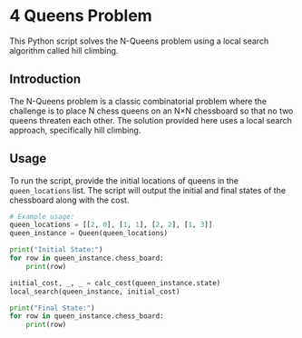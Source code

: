 # 4 Queens Problem

This Python script solves the N-Queens problem using a local search algorithm called hill climbing.

## Introduction

The N-Queens problem is a classic combinatorial problem where the challenge is to place N chess queens on an N×N chessboard so that no two queens threaten each other. The solution provided here uses a local search approach, specifically hill climbing.

## Usage

To run the script, provide the initial locations of queens in the `queen_locations` list. The script will output the initial and final states of the chessboard along with the cost.

```python
# Example usage:
queen_locations = [[2, 0], [1, 1], [2, 2], [1, 3]]
queen_instance = Queen(queen_locations)

print("Initial State:")
for row in queen_instance.chess_board:
    print(row)

initial_cost, _, _ = calc_cost(queen_instance.state)
local_search(queen_instance, initial_cost)

print("Final State:")
for row in queen_instance.chess_board:
    print(row)
